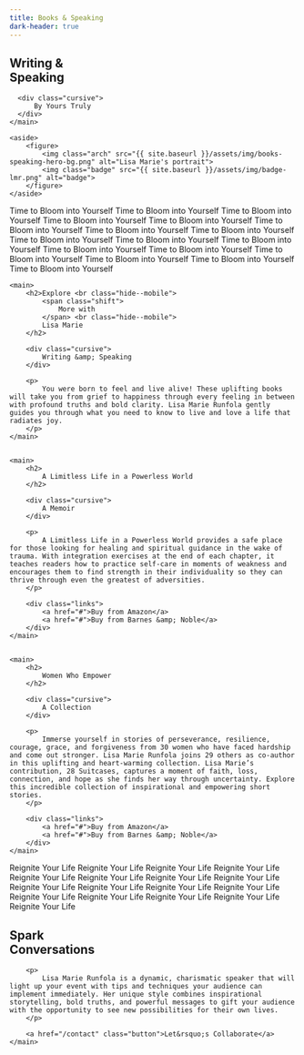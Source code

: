 ```yaml
---
title: Books & Speaking
dark-header: true
---
```


<section class="section hero books-speaking__hero">
    <main>
      <h1>Writing &amp; <br class="">
        <span class="shift">
            Speaking
        </span>
      </h1>  
      

      <div class="cursive">
          By Yours Truly
      </div>
    </main>

    <aside>
        <figure>
            <img class="arch" src="{{ site.baseurl }}/assets/img/books-speaking-hero-bg.png" alt="Lisa Marie's portrait">
            <img class="badge" src="{{ site.baseurl }}/assets/img/badge-lmr.png" alt="badge">
        </figure>
    </aside>

</section>



<div class="marquee-container">
    <span class="marquee__item scrolling">
      Time to Bloom into Yourself
    </span><span class="marquee__item scrolling" aria-hidden="true">
      Time to Bloom into Yourself
    </span><span class="marquee__item scrolling" aria-hidden="true">
      Time to Bloom into Yourself
    </span><span class="marquee__item scrolling" aria-hidden="true">
      Time to Bloom into Yourself
    </span><span class="marquee__item scrolling" aria-hidden="true">
        Time to Bloom into Yourself
      </span><span class="marquee__item scrolling" aria-hidden="true">
        Time to Bloom into Yourself
      </span><span class="marquee__item scrolling" aria-hidden="true">
        Time to Bloom into Yourself
      </span><span class="marquee__item scrolling" aria-hidden="true">
        Time to Bloom into Yourself
      </span><span class="marquee__item scrolling" aria-hidden="true">
        Time to Bloom into Yourself
      </span><span class="marquee__item scrolling" aria-hidden="true">
        Time to Bloom into Yourself
      </span><span class="marquee__item scrolling" aria-hidden="true">
        Time to Bloom into Yourself
      </span><span class="marquee__item scrolling" aria-hidden="true">
        Time to Bloom into Yourself
      </span><span class="marquee__item scrolling" aria-hidden="true">
        Time to Bloom into Yourself
      </span><span class="marquee__item scrolling" aria-hidden="true">
        Time to Bloom into Yourself
      </span><span class="marquee__item scrolling" aria-hidden="true">
        Time to Bloom into Yourself
      </span><span class="marquee__item scrolling" aria-hidden="true">
        Time to Bloom into Yourself
      </span><span class="marquee__item scrolling" aria-hidden="true">
        Time to Bloom into Yourself
      </span>
    
</div>

<section class="books-speaking__intro-bg">
    <img src="{{ site.baseurl }}/assets/img/books-speaking__intro-bg.png" alt="">
</section>

<section class="section books-speaking__intro">
    

    <main>
        <h2>Explore <br class="hide--mobile">
            <span class="shift">
                More with 
            </span> <br class="hide--mobile">
            Lisa Marie
        </h2>

        <div class="cursive">
            Writing &amp; Speaking
        </div>

        <p>
            You were born to feel and live alive! These uplifting books will take you from grief to happiness through every feeling in between with profound truths and bold clarity. Lisa Marie Runfola gently guides you through what you need to know to live and love a life that radiates joy.
        </p>
    </main>
</section>

<section class="section books-speaking__books">
    <aside>
        <img src="{{ site.baseurl }}/assets/img/3dbook.png" alt="">
    </aside>

    <main>
        <h2>
            A Limitless Life in a Powerless World
        </h2>

        <div class="cursive">
            A Memoir
        </div>

        <p>
            A Limitless Life in a Powerless World provides a safe place for those looking for healing and spiritual guidance in the wake of trauma. With integration exercises at the end of each chapter, it teaches readers how to practice self-care in moments of weakness and encourages them to find strength in their individuality so they can thrive through even the greatest of adversities.
        </p>

        <div class="links">
            <a href="#">Buy from Amazon</a>
            <a href="#">Buy from Barnes &amp; Noble</a>
        </div>
    </main>
</section>

<section class="section books-speaking__books">
    <aside>
        <img src="{{ site.baseurl }}/assets/img/3dbook2.png" alt="">
    </aside>

    <main>
        <h2>
            Women Who Empower
        </h2>

        <div class="cursive">
            A Collection
        </div>

        <p>
            Immerse yourself in stories of perseverance, resilience, courage, grace, and forgiveness from 30 women who have faced hardship and come out stronger. Lisa Marie Runfola joins 29 others as co-author in this uplifting and heart-warming collection. Lisa Marie’s contribution, 28 Suitcases, captures a moment of faith, loss, connection, and hope as she finds her way through uncertainty. Explore this incredible collection of inspirational and empowering short stories.
        </p>

        <div class="links">
            <a href="#">Buy from Amazon</a>
            <a href="#">Buy from Barnes &amp; Noble</a>
        </div>
    </main>
</section>

<div class="marquee-container">
    <span class="marquee__item scrolling">
      Reignite Your Life
    </span><span class="marquee__item scrolling" aria-hidden="true">
      Reignite Your Life
    </span><span class="marquee__item scrolling" aria-hidden="true">
      Reignite Your Life
    </span><span class="marquee__item scrolling" aria-hidden="true">
      Reignite Your Life
    </span><span class="marquee__item scrolling" aria-hidden="true">
        Reignite Your Life
      </span><span class="marquee__item scrolling" aria-hidden="true">
        Reignite Your Life
      </span><span class="marquee__item scrolling" aria-hidden="true">
        Reignite Your Life
      </span><span class="marquee__item scrolling" aria-hidden="true">
        Reignite Your Life
      </span><span class="marquee__item scrolling" aria-hidden="true">
        Reignite Your Life
      </span><span class="marquee__item scrolling" aria-hidden="true">
        Reignite Your Life
      </span><span class="marquee__item scrolling" aria-hidden="true">
        Reignite Your Life
      </span><span class="marquee__item scrolling" aria-hidden="true">
        Reignite Your Life
      </span><span class="marquee__item scrolling" aria-hidden="true">
        Reignite Your Life
      </span><span class="marquee__item scrolling" aria-hidden="true">
        Reignite Your Life
      </span><span class="marquee__item scrolling" aria-hidden="true">
        Reignite Your Life
      </span><span class="marquee__item scrolling" aria-hidden="true">
        Reignite Your Life
      </span><span class="marquee__item scrolling" aria-hidden="true">
        Reignite Your Life
      </span>
    
</div>

<section class="section books-speaking__collaborate">
    <main>
        <h1>
            <span class="shift">
            Spark
            </span> <br>
            Conversations
        </h1>

        <p>
            Lisa Marie Runfola is a dynamic, charismatic speaker that will light up your event with tips and techniques your audience can implement immediately. Her unique style combines inspirational storytelling, bold truths, and powerful messages to gift your audience with the opportunity to see new possibilities for their own lives.
        </p>

        <a href="/contact" class="button">Let&rsquo;s Collaborate</a>
    </main>
</section>

<div class="books-speaking__background">
    <img src="{{ site.baseurl }}/assets/img/collaborate3.png" alt="">
</div>